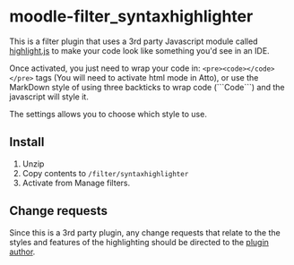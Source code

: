 # moodle-filter_syntaxhighlighter

This is a filter plugin that uses a 3rd party Javascript module called [highlight.js](https://highlightjs.org/) to make your code look like something you'd see in an IDE.

Once activated, you just need to wrap your code in: `<pre><code></code></pre>` tags (You will need to activate html mode in Atto), or use the MarkDown style of using three backticks to wrap code (\```Code\```) and the javascript will style it.

The settings allows you to choose which style to use.

## Install
1.  Unzip
2.  Copy contents to `/filter/syntaxhighlighter`
3.  Activate from Manage filters.

## Change requests
Since this is a 3rd party plugin, any change requests that relate to the the styles and features of the highlighting should be directed to the [plugin author](https://github.com/isagalaev/highlight.js/issues).
